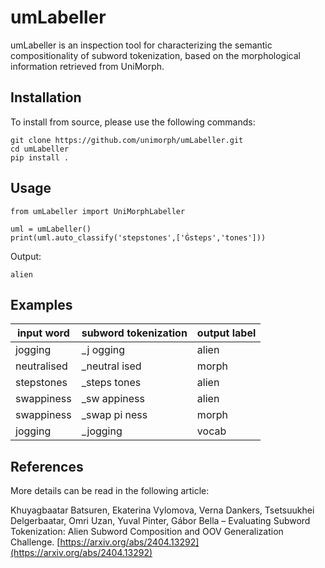 # umLabeller

umLabeller is an inspection tool for characterizing the semantic compositionality of subword tokenization,
based on the morphological information retrieved from UniMorph.

## Installation

To install from source, please use the following commands:

```
git clone https://github.com/unimorph/umLabeller.git
cd umLabeller
pip install .
```

## Usage

```
from umLabeller import UniMorphLabeller

uml = umLabeller()
print(uml.auto_classify('stepstones',['Ġsteps','tones']))
```

Output:

```
alien
```
## Examples

|   input word   |   subword tokenization  |   output label  |
|----------------|-------------------------|-----------------|
|   jogging      |   _j ogging             |   alien         |
|   neutralised  |   _neutral ised         |   morph         |
|   stepstones   |   _steps tones          |   alien         |
|   swappiness   |   _sw appiness          |   alien         |
|   swappiness   |   _swap pi ness         |   morph         |
|   jogging      |   _jogging              |   vocab         |

## References
More details can be read in the following article:

Khuyagbaatar Batsuren, Ekaterina Vylomova, Verna Dankers, Tsetsuukhei Delgerbaatar, Omri Uzan, Yuval Pinter, Gábor Bella – Evaluating Subword Tokenization: Alien Subword Composition and OOV Generalization Challenge. [https://arxiv.org/abs/2404.13292](https://arxiv.org/abs/2404.13292)
